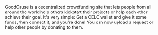 GoodCause is a decentralized crowdfunding site that lets people from all around the world help others kickstart their projects or help each other achieve their goal.
It's very simple: Get a CELO wallet and give it some funds, then connect it, and you're done! You can now upload a request or help other people by donating to them.